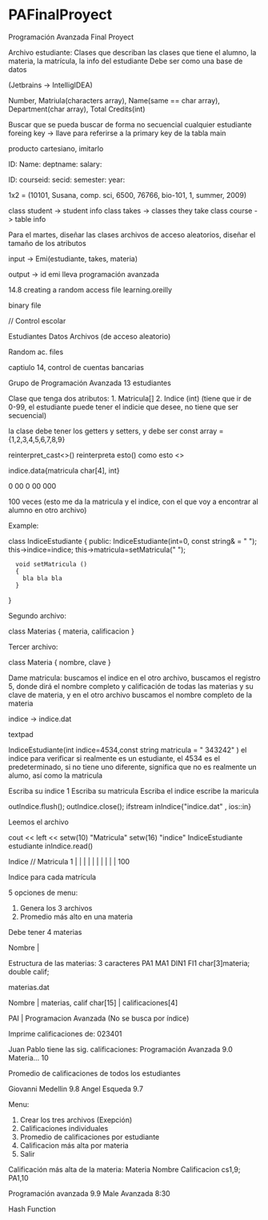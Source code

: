 # PAFinalProyect
Programación Avanzada Final Proyect


Archivo estudiante:
  Clases que describan las clases que tiene el alumno, la materia, la matrícula, la info del estudiante
  Debe ser como una base de datos
  
  (Jetbrains -> IntelligIDEA)
  
  Number, Matriula(characters array), Name(same == char array), Department(char array), Total Credits(int)
  
  Buscar que se pueda buscar de forma no secuencial cualquier estudiante
  foreing key -> llave para referirse a la primary key de la tabla main
  
producto cartesiano, imitarlo

ID: 
Name:
deptname: 
salary:

ID:
courseid:
secid:
semester:
year:


1x2 = (10101, Susana, comp. sci, 6500, 76766, bio-101, 1, summer, 2009)

class student -> student info
class takes -> classes they take
class course -> table info

Para el martes, diseñar las clases
archivos de acceso aleatorios, diseñar el tamaño de los atributos

input -> Emi(estudiante, takes, materia)

output -> id emi lleva programación avanzada


14.8 creating a random access file
learning.oreilly

binary file

// Control escolar

Estudiantes
Datos
Archivos (de acceso aleatorio)

Random ac. files

captiulo 14, control de cuentas bancarias

Grupo de Programación Avanzada
13 estudiantes


Clase que tenga dos atributos: 1. Matricula[] 2. Indice (int) (tiene que ir de 0-99, el estudiante
puede tener el indicie que desee, no tiene que ser secuencial)

la clase debe tener los getters y setters, y debe ser const
  array = {1,2,3,4,5,6,7,8,9}


  reinterpret_cast<>()  reinterpreta esto() como esto <>

  indice.data{matricula char[4], int}

  0 00 0 00  000 

  100 veces (esto me da la matricula y el indice, con el que voy a encontrar al alumno en otro archivo)

  Example:

  class IndiceEstudiante
  {
    public:
      IndiceEstudiante(int=0, const string& = " ");
      this->indice=indice;
      this->matricula=setMatricula(" ");

      void setMatricula ()
      {
        bla bla bla
      }
  }

  Segundo archivo:

  class Materias
  {
    materia, calificacion
  }

  Tercer archivo:

  class Materia
  {
    nombre, clave
  }


  Dame matricula: buscamos el indice en el otro archivo, buscamos el registro 5, donde dirá el nombre completo y calificación de 
  todas las materias y su clave de materia, y en el otro archivo buscamos el nombre completo de la materia

  indice -> indice.dat

  textpad

  IndiceEstudiante(int indice=4534,const string matricula = " 343242" )
    el indice para verificar si realmente es un estudiante, el 4534 es el predeterminado,
      si no tiene uno diferente, significa que no es realmente un alumo, así como la matricula


Escriba su indice 1
Escriba su matricula
Escriba el indice
escribe la maricula

outIndice.flush();
outIndice.close();
ifstream inIndice{"indice.dat" , ios::in}

Leemos el archivo

cout << left << setw(10) "Matricula" setw(16) "indice"
IndiceEstudiante estudiante
inIndice.read()


Indice // Matricula  1
      |
      |
      |
      |
      |
      |
      |
      |
      |
      |
                    100

Indice para cada matrícula

5 opciones de menu: 
  1. Genera los 3 archivos
  2. Promedio más alto en una materia

Debe tener 4 materias

Nombre | 

Estructura de las materias:
3 caracteres 
  PA1
  MA1
  DIN1
  FI1           char[3]materia;
                double calif;
                
materias.dat

Nombre    |   materias, calif
char[15]  |   calificaciones[4]


PAI  | Programacion Avanzada (No se busca por índice)

Imprime calificaciones de: 023401

Juan Pablo tiene las sig. calificaciones:
  Programación Avanzada 9.0
  Materia...            10

Promedio de calificaciones de todos los estudiantes

Giovanni Medellin   9.8
Angel Esqueda   9.7



Menu:
  1. Crear los tres archivos (Exepción)
  2. Calificaciones individuales
  3. Promedio de calificaciones por estudiante
  4. Calificacion más alta por materia
  5. Salir

Calificación más alta de la materia:
  Materia
  Nombre
  Calificacion cs1,9; PA1,10

  Programación avanzada 9.9
  Male Avanzada 8:30

  Hash Function